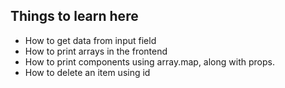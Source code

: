 ## Things to learn here

- How to get data from input field
- How to print arrays in the frontend
- How to print components using array.map, along with props.
- How to delete an item using id

